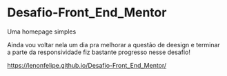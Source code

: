 # Desafio-Front_End_Mentor

Uma homepage simples

Ainda vou voltar nela um dia pra melhorar a questão de deesign e terminar a parte da responsividade
fiz bastante progresso nesse desafio!

https://lenonfelipe.github.io/Desafio-Front_End_Mentor/


